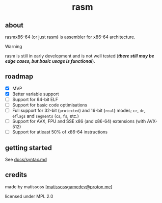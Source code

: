 <div align=center>
    <h1>rasm</h1>
</div>

## about

rasmx86-64 (or just rasm) is assembler for x86-64 architecture.

> [!WARNING]
> rasm is still in early development and is not well tested (***there still may be edge cases, but basic usage is functional***). 

## roadmap

- [x] MVP
- [x] Better variable support
- [ ] Support for 64-bit ELF
- [ ] Support for basic code optimisations
- [ ] Full support for 32-bit (`protected`) and 16-bit (`real`) modes; `cr`, `dr`, `eflags` and `segments` (`cs`, `fs`, etc.)
- [ ] Support for AVX, FPU and SSE x86 (and x86-64) extensions (with AVX-512)
- [ ] Support for atleast 50% of x86-64 instructions

## getting started

See [docs/syntax.md](docs/syntax.md)

## credits

made by matissoss [matissossgamedev@proton.me]

licensed under MPL 2.0
